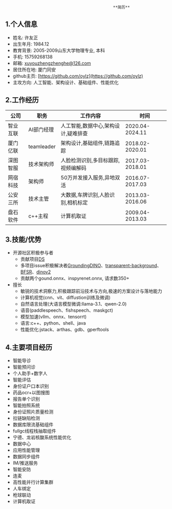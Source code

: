                                                    **简历**

## 1.个人信息

* 姓名: 许友正
* 出生年月: 1984.12
* 教育背景: 2005-2009山东大学物理专业, 本科
* 手机: 15759268138
* 邮箱: xuyouzhengzhenghe@126.com
* 居住所在地: 厦门同安
* github主页:  [https://github.com/oylz](https://github.com/oylz)
* 主攻方向: 人工智能、架构设计、基础组件、性能优化


## 2.工作经历

公司|职务|工作内容|时间
-|-|-|-
智业互联|AI部门经理|人工智能,数据中心,架构设计,疑难排查|2020.04-2024.11
厦门亿联|teamleader|架构设计,基础组件,链路追踪|2018.02-2020.01
深图智服|技术架构师|人脸检测识别,多目标跟踪,视频编解码|2017.03-2018.01
网宿科技|架构师|50万并发接入服务,异地双活|2016.07-2017.03
公安三所|技术主管|大数据,车牌识别,人脸识别,相机标定|2013.03-2016.06
盘石软件|c++主程|计算机取证|2009.04-2013.03


## 3.技能/优势
* 开源社区积极参与者
    * 贡献项目[DS](https://github.com/oylz/DS)
    * 多项目issue积极解决者[GroundingDINO](https://github.com/IDEA-Research/GroundingDINO/issues/156#issuecomment-2324608395)、[transparent-background](https://github.com/plemeri/transparent-background/issues/13)、[BFSR](https://github.com/liyuantsao/BFSR/issues/1)、[dinov2](https://github.com/facebookresearch/dinov2/issues/19)
    * 贡献两个gound.onnx、inspyrenet.onnx, 请求数350+ 
* 擅长
    * 敏锐的技术洞察力,积极跟踪前沿技术与方向,极速的方案设计与落地能力
    * 计算机视觉(cnn、vit、diffustion训练及微调)
    * 自然语言处理(大语言模型微调:llama-3.1、qwen-2.0)
    * 语音(paddlespeech、fishspeech、maskgct)
    * 模型加速(vllm、onnx、tensorrt)
    * 语言:c++、python、shell、java
    * 性能优化:jstack、arthas、gdb、gperftools


## 4.主要项目经历

* 智能导诊
* 智能预问诊
* 个人助手+数字人
* 智能评估
* 身份证户口本识别
* 药品ocr+以图搜图
* 报告单个识别
* 智能拍照系统
* 身份证照片质量检测
* 拉链缺陷检测
* 数据库限流基础组件
* fullgc线程栈抽取组件
* 宁德、龙岩核酸系统性能优化
* 数据中心
* 应用性能管理
* 数据同步组件
* IM/推送服务
* 智能安防
* 连麦
* 高性能并行计算集群
* 人车绑定
* 枪球联动
* 计算机取证









